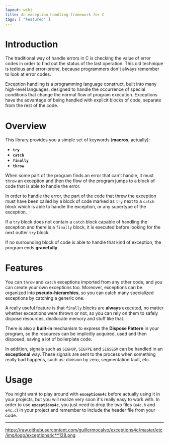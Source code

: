 ```yaml
---
layout: wiki
title: An exception handling framework for C
tags: [ "Featured" ]
---
```


# Introduction

The traditional way of handle errors in C is checking the value of error codes in order to find out the status of the last operation. This old technique is tedious and error-prone, because programmers don't always remember to look at error codes.

Exception handling is a programming language construct, built into many high-level languages, designed to handle the occurrence of special conditions that change the normal flow of program execution. Exceptions have the advantage of being handled with explicit blocks of code, separate from the rest of the code.

# Overview

This library provides you a simple set of keywords (**macros**, actually):
 - **`try`**
 - **`catch`**
 - **`finally`**
 - **`throw`**

When some part of the program finds an error that can't handle, it must `throw` an exception and then the flow of the program jumps to a block of code that is able to handle the error.

In order to handle the error, the part of the code that threw the exception must have been called by a block of code marked as `try` next to a `catch` block which is able to handle the exception, or any supertype of the exception.

If a `try` block does not contain a `catch` block capable of handling the exception and there is a `finally` block, it is executed before looking for the next outter `try` block.

If no surrounding block of code is able to handle that kind of exception, the program ends **gracefully**.

# Features

You can `throw` and `catch` exceptions imported from any other code, and you can create your own exceptions too. Moreover, exceptions can be organized into **pseudo-hierarchies**, so you can catch many specialized exceptions by catching a generic one.

A really useful feature is that `finally` blocks are **always** executed, no matter whether exceptions were thrown or not, so you can rely on them to safely dispose resources, deallocate memory and stuff like that.

There is also a **built-in** mechanism to express the **Dispose Pattern** in your program, so the resources can be implicitly acquired, used and then disposed, saving a lot of boilerplate code.

In addition, signals such as `SIGHUP`, `SIGFPE` and `SIGSEGV` can be handled in an **exceptional** way. These signals are sent to the process when something really bad happens, such as: division by zero, segmentation fault, etc.

# Usage

You might want to play around with **`exceptions4c`** before actually using it in your projects, but you will realize very soon it's really easy to work with. In order to use **`exceptions4c`**, you just need to drop the two files (`e4c.h` and `e4c.c`) in your project and remember to include the header file from your code.

----

<https://raw.githubusercontent.com/guillermocalvo/exceptions4c/master/etc/img/logo/exceptions4c**128.png>
